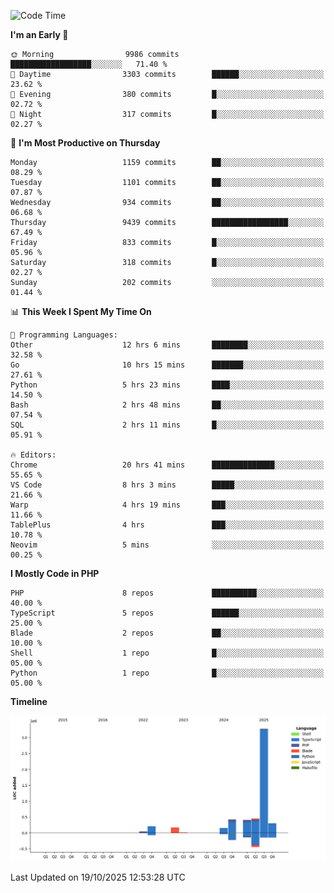<!--START_SECTION:waka-->
![Code Time](http://img.shields.io/badge/Code%20Time-4%2C324%20hrs%2026%20mins-blue)

**I'm an Early 🐤** 

```text
🌞 Morning                9986 commits        ██████████████████░░░░░░░   71.40 % 
🌆 Daytime                3303 commits        ██████░░░░░░░░░░░░░░░░░░░   23.62 % 
🌃 Evening                380 commits         █░░░░░░░░░░░░░░░░░░░░░░░░   02.72 % 
🌙 Night                  317 commits         █░░░░░░░░░░░░░░░░░░░░░░░░   02.27 % 
```
📅 **I'm Most Productive on Thursday** 

```text
Monday                   1159 commits        ██░░░░░░░░░░░░░░░░░░░░░░░   08.29 % 
Tuesday                  1101 commits        ██░░░░░░░░░░░░░░░░░░░░░░░   07.87 % 
Wednesday                934 commits         ██░░░░░░░░░░░░░░░░░░░░░░░   06.68 % 
Thursday                 9439 commits        █████████████████░░░░░░░░   67.49 % 
Friday                   833 commits         █░░░░░░░░░░░░░░░░░░░░░░░░   05.96 % 
Saturday                 318 commits         █░░░░░░░░░░░░░░░░░░░░░░░░   02.27 % 
Sunday                   202 commits         ░░░░░░░░░░░░░░░░░░░░░░░░░   01.44 % 
```


📊 **This Week I Spent My Time On** 

```text
💬 Programming Languages: 
Other                    12 hrs 6 mins       ████████░░░░░░░░░░░░░░░░░   32.58 % 
Go                       10 hrs 15 mins      ███████░░░░░░░░░░░░░░░░░░   27.61 % 
Python                   5 hrs 23 mins       ████░░░░░░░░░░░░░░░░░░░░░   14.50 % 
Bash                     2 hrs 48 mins       ██░░░░░░░░░░░░░░░░░░░░░░░   07.54 % 
SQL                      2 hrs 11 mins       █░░░░░░░░░░░░░░░░░░░░░░░░   05.91 % 

🔥 Editors: 
Chrome                   20 hrs 41 mins      ██████████████░░░░░░░░░░░   55.65 % 
VS Code                  8 hrs 3 mins        █████░░░░░░░░░░░░░░░░░░░░   21.66 % 
Warp                     4 hrs 19 mins       ███░░░░░░░░░░░░░░░░░░░░░░   11.66 % 
TablePlus                4 hrs               ███░░░░░░░░░░░░░░░░░░░░░░   10.78 % 
Neovim                   5 mins              ░░░░░░░░░░░░░░░░░░░░░░░░░   00.25 % 
```

**I Mostly Code in PHP** 

```text
PHP                      8 repos             ██████████░░░░░░░░░░░░░░░   40.00 % 
TypeScript               5 repos             ██████░░░░░░░░░░░░░░░░░░░   25.00 % 
Blade                    2 repos             ██░░░░░░░░░░░░░░░░░░░░░░░   10.00 % 
Shell                    1 repo              █░░░░░░░░░░░░░░░░░░░░░░░░   05.00 % 
Python                   1 repo              █░░░░░░░░░░░░░░░░░░░░░░░░   05.00 % 
```



**Timeline**

![Lines of Code chart](https://raw.githubusercontent.com/abrahamgreyson/abrahamgreyson/main/assets/bar_graph.png)


 Last Updated on 19/10/2025 12:53:28 UTC
<!--END_SECTION:waka-->
